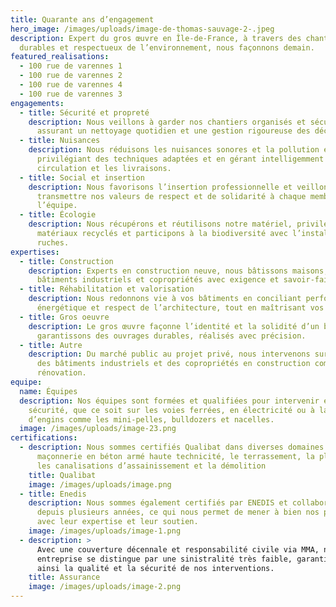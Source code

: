 ```yaml
---
title: Quarante ans d’engagement
hero_image: /images/uploads/image-de-thomas-sauvage-2-.jpeg
description: Expert du gros œuvre en Île-de-France, à travers des chantiers
  durables et respectueux de l’environnement, nous façonnons demain.
featured_realisations:
  - 100 rue de varennes 1
  - 100 rue de varennes 2
  - 100 rue de varennes 4
  - 100 rue de varennes 3
engagements:
  - title: Sécurité et propreté
    description: Nous veillons à garder nos chantiers organisés et sécurisés en
      assurant un nettoyage quotidien et une gestion rigoureuse des déchets.
  - title: Nuisances
    description: Nous réduisons les nuisances sonores et la pollution en
      privilégiant des techniques adaptées et en gérant intelligemment la
      circulation et les livraisons.
  - title: Social et insertion
    description: Nous favorisons l’insertion professionnelle et veillons à
      transmettre nos valeurs de respect et de solidarité à chaque membre de
      l’équipe.
  - title: Écologie
    description: Nous récupérons et réutilisons notre matériel, privilégions les
      matériaux recyclés et participons à la biodiversité avec l’installation de
      ruches.
expertises:
  - title: Construction
    description: Experts en construction neuve, nous bâtissons maisons, bureaux,
      bâtiments industriels et copropriétés avec exigence et savoir-faire.
  - title: Réhabilitation et valorisation
    description: Nous redonnons vie à vos bâtiments en conciliant performance
      énergétique et respect de l’architecture, tout en maîtrisant vos coûts.
  - title: Gros oeuvre
    description: Le gros œuvre façonne l’identité et la solidité d’un bâtiment. Nous
      garantissons des ouvrages durables, réalisés avec précision.
  - title: Autre
    description: Du marché public au projet privé, nous intervenons sur des bureaux,
      des bâtiments industriels et des copropriétés en construction comme en
      rénovation.
equipe:
  name: Équipes
  description: Nos équipes sont formées et qualifiées pour intervenir en toute
    sécurité, que ce soit sur les voies ferrées, en électricité ou à la manœuvre
    d’engins comme les mini-pelles, bulldozers et nacelles.
  image: /images/uploads/image-23.png
certifications:
  - description: Nous sommes certifiés Qualibat dans diverses domaines notamment la
      maçonnerie en béton armé haute technicité, le terrassement, la plâtrerie,
      les canalisations d’assainissement et la démolition
    title: Qualibat
    image: /images/uploads/image.png
  - title: Enedis
    description: Nous sommes également certifiés par ENEDIS et collaborons avec eux
      depuis plusieurs années, ce qui nous permet de mener à bien nos projets
      avec leur expertise et leur soutien.
    image: /images/uploads/image-1.png
  - description: >
      Avec une couverture décennale et responsabilité civile via MMA, notre
      entreprise se distingue par une sinistralité très faible, garantissant
      ainsi la qualité et la sécurité de nos interventions.
    title: Assurance
    image: /images/uploads/image-2.png
---
```

